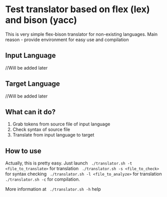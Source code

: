 # Test translator based on flex (lex) and bison (yacc)
This is very simple flex-bison translator for non-existing languages. Main reason - provide environment for easy use and compilation

## Input Language
  //Will be added later
 
## Target Language
  //Will be added later

## What can it do?
1. Grab tokens from source file of input language
2. Check syntax of source file
3. Translate from input language to target

## How to use
Actually, this is pretty easy. Just launch
`
./translator.sh -t <file_to_translate>` for translation
`
./translator.sh -s <file_to_check>` for syntax checking
`
./translator.sh -l <file_to_analyze>` for translation
`
./translator.sh -c` for compilation.

More information at
`
./translator.sh -h` help
